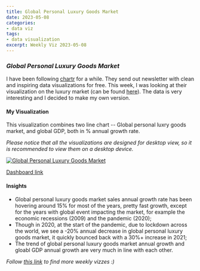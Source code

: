 ```yaml
---
title: Global Personal Luxury Goods Market
date: 2023-05-08
categories:
- data viz
tags:
- data visualization
excerpt: Weekly Viz 2023-05-08
---
```


### *Global Personal Luxury Goods Market*

I have been following [chartr](https://www.chartr.co/) for a while. They send out newsletter with clean and inspiring data visualizations for free. This week, I was looking at their visualization on the luxury market (can be found [here](https://www.chartr.co/newsletters/2023-05-07)). The data is very interesting and I decided to make my own version.  

#### My Visualization

This visualization combines two line chart -- Global personal luxry goods market, and global GDP, both in % annual growth rate. 

*Please notice that all the visualizations are designed for desktop view, so it is recommended to view them on a desktop device.*  

<div class='tableauPlaceholder' id='viz1683605814946' style='position: relative'>
  <noscript><a href='#'>
    <img alt='Global Personal Luxury Goods Market ' src='https:&#47;&#47;public.tableau.com&#47;static&#47;images&#47;20&#47;20230508GlobalPersonalLuxuryGoodsMarket&#47;GlobalPersonalLuxuryGoodsMarket&#47;1_rss.png' style='border: none' />
    </a></noscript>
  <object class='tableauViz'  style='display:none;'>
    <param name='host_url' value='https%3A%2F%2Fpublic.tableau.com%2F' />
    <param name='embed_code_version' value='3' />
    <param name='site_root' value='' />
    <param name='name' value='20230508GlobalPersonalLuxuryGoodsMarket&#47;GlobalPersonalLuxuryGoodsMarket' />
    <param name='tabs' value='no' />
    <param name='toolbar' value='yes' />
    <param name='static_image' value='https:&#47;&#47;public.tableau.com&#47;static&#47;images&#47;20&#47;20230508GlobalPersonalLuxuryGoodsMarket&#47;GlobalPersonalLuxuryGoodsMarket&#47;1.png' />
    <param name='animate_transition' value='yes' />
    <param name='display_static_image' value='yes' />
    <param name='display_spinner' value='yes' />
    <param name='display_overlay' value='yes' />
    <param name='display_count' value='yes' />
    <param name='language' value='en-US' />
    <param name='filter' value='publish=yes' />
  </object></div>             
  <script type='text/javascript'>       
  var divElement = document.getElementById('viz1683605814946');       
  var vizElement = divElement.getElementsByTagName('object')[0];         
  if ( divElement.offsetWidth > 800 ) { vizElement.style.width='800px';vizElement.style.height='627px';} else if ( divElement.offsetWidth > 500 ) { vizElement.style.width='800px';vizElement.style.height='627px';} else { vizElement.style.width='100%';vizElement.style.height='727px';}        
  var scriptElement = document.createElement('script');            
  scriptElement.src = 'https://public.tableau.com/javascripts/api/viz_v1.js';           
  vizElement.parentNode.insertBefore(scriptElement, vizElement);       
</script>  

[Dashboard link](https://public.tableau.com/views/20230508GlobalPersonalLuxuryGoodsMarket/GlobalPersonalLuxuryGoodsMarket?:language=en-US&publish=yes&:display_count=n&:origin=viz_share_link)
  
#### Insights
* Global personal luxury goods market sales annual growth rate has been hovering around 15% for most of the years, pretty fast growth, except for the years with global event impacting the market, for example the economic recessions (2009) and the pandemic (2020);  
* Though in 2020, at the start of the pandemic, due to lockdown across the world, we see a -20% annual decrease in global personal luxury goods market, it quickly bounced back with a 30%+ increase in 2021;  
* The trend of global personal luxury goods market annual growth and gloabl GDP annual growth are very much in line with each other.  
  
*Follow [this link](https://yudong-94.github.io/personal-website/project/WeeklyViz2023/) to find more weekly vizzes :)*
